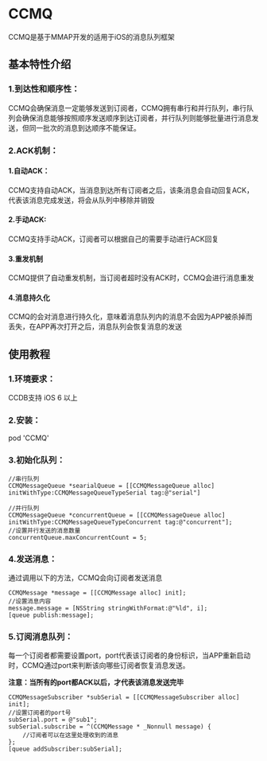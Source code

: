 # CCMQ
CCMQ是基于MMAP开发的适用于iOS的消息队列框架

## 基本特性介绍

### 1.到达性和顺序性：
CCMQ会确保消息一定能够发送到订阅者，CCMQ拥有串行和并行队列，串行队列会确保消息能够按照顺序发送顺序到达订阅者，并行队列则能够批量进行消息发送，但同一批次的消息到达顺序不能保证。

### 2.ACK机制：

#### 1.自动ACK：
CCMQ支持自动ACK，当消息到达所有订阅者之后，该条消息会自动回复ACK，代表该消息完成发送，将会从队列中移除并销毁

#### 2.手动ACK:
CCMQ支持手动ACK，订阅者可以根据自己的需要手动进行ACK回复

#### 3.重发机制
CCMQ提供了自动重发机制，当订阅者超时没有ACK时，CCMQ会进行消息重发

#### 4.消息持久化
CCMQ的会对消息进行持久化，意味着消息队列内的消息不会因为APP被杀掉而丢失，在APP再次打开之后，消息队列会恢复消息的发送

## 使用教程

### 1.环境要求：
CCDB支持 iOS 6 以上
### 2.安装：
pod 'CCMQ'
### 3.初始化队列：
```
//串行队列
CCMQMessageQueue *searialQueue = [[CCMQMessageQueue alloc] initWithType:CCMQMessageQueueTypeSerial tag:@"serial"]

//并行队列
CCMQMessageQueue *concurrentQueue = [[CCMQMessageQueue alloc] initWithType:CCMQMessageQueueTypeConcurrent tag:@"concurrent"];
//设置并行发送的消息数量
concurrentQueue.maxConcurrentCount = 5;
```

### 4.发送消息：
通过调用以下的方法，CCMQ会向订阅者发送消息
```
CCMQMessage *message = [[CCMQMessage alloc] init];
//设置消息内容
message.message = [NSString stringWithFormat:@"%ld", i];
[queue publish:message];
```

### 5.订阅消息队列：
每一个订阅者都需要设置port，port代表该订阅者的身份标识，当APP重新启动时，CCMQ通过port来判断该向哪些订阅者恢复消息发送。

**注意：当所有的port都ACK以后，才代表该消息发送完毕**
```
CCMQMessageSubscriber *subSerial = [[CCMQMessageSubscriber alloc] init];
//设置订阅者的port号
subSerial.port = @"sub1";
subSerial.subscribe = ^(CCMQMessage * _Nonnull message) {
    //订阅者可以在这里处理收到的消息
};
[queue addSubscriber:subSerial];
```
